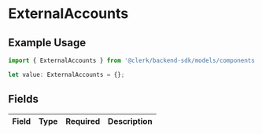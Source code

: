 # ExternalAccounts

## Example Usage

```typescript
import { ExternalAccounts } from '@clerk/backend-sdk/models/components';

let value: ExternalAccounts = {};
```

## Fields

| Field | Type | Required | Description |
| ----- | ---- | -------- | ----------- |
